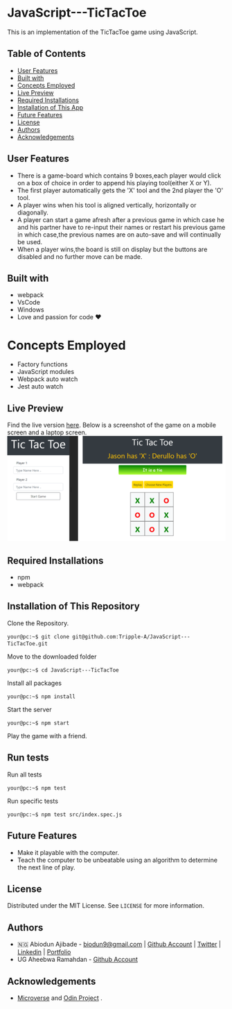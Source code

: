 # JavaScript---TicTacToe

This is an implementation of the TicTacToe game using JavaScript.

## Table of Contents

* [User Features](#user-features)
* [Built with](#built-with)
* [Concepts Employed](#concepts-employed)
* [Live Preview](#live-preview)
* [Required Installations](#required-installations)
* [Installation of This App](#instalation)
* [Future Features](#future-features)
* [License](#license)
* [Authors](#authors)
* [Acknowledgements](#acknowledgements)

<!-- User features -->
## User Features
* There is a game-board which contains 9 boxes,each player would click on a box of choice in order to append his playing tool(either X or Y).
* The first player automatically gets the 'X' tool and the 2nd player the 'O' tool.
* A player wins when his tool is aligned vertically, horizontally or diagonally.
* A player can start a game afresh after a previous game in which case he and his partner have to re-input their names or restart his previous game in which case,the previous names are on auto-save and will continually be used.
* When a player wins,the board is still on display but the buttons are disabled and no further move can be made.

<!-- BUILT wITH -->
## Built with
* webpack
* VsCode
* Windows
* Love and passion for code ❤️

<!-- CONCEPTS EMPLOYED -->
# Concepts Employed
* Factory functions
* JavaScript modules
* Webpack auto watch
* Jest auto watch

<!-- LIVE PREVIEW -->
## Live Preview
Find the live version [here](https://raw.githack.com/Tripple-A/JavaScript---TicTacToe/design/tictactoe.html). 
Below is a screenshot of the game on a mobile screen and a laptop screen.
![Image](/src/proof.png)

<!-- REQUIRED INSTALLATION -->
## Required Installations
* npm
* webpack


<!-- INSTALLATION -->
## Installation of This Repository
Clone the Repository.

```Shell
your@pc:~$ git clone git@github.com:Tripple-A/JavaScript---TicTacToe.git
```

Move to the downloaded folder

```Shell
your@pc:~$ cd JavaScript---TicTacToe
```

Install all packages

```Shell
your@pc:~$ npm install
```

Start the server

```Shell
your@pc:~$ npm start
```
          
Play the game with a friend.

<!-- run tests -->
## Run tests

Run all tests

```Shell
your@pc:~$ npm test
```
Run specific tests

```Shell
your@pc:~$ npm test src/index.spec.js
```

<!-- Future features -->
## Future Features
* Make it playable with the computer.
* Teach the computer to be unbeatable using an algorithm to determine the next line of play.

## License

Distributed under the MIT License. See `LICENSE` for more information.

<!-- AUTHORS -->
## Authors
* 🇳🇬  Abiodun Ajibade - biodun9@gmail.com | [Github Account](https://github.com/Tripple-A) | [Twitter](https://twitter.com/AbiodunAjibade3) | [Linkedin](https://linkedin.com/in/abiodun-ajibade) | [Portfolio](https://abiodun-ajibade.netlify.app/)
* UG Aheebwa Ramahdan - [Github Account](https://www.github.com/raheebwa)


<!-- ACKNOWLEDGEMENTS -->
## Acknowledgements

* <a href="https://www.microverse.org/"> Microverse</a>  and <a href="https://www.theodinproject.com/"> Odin Project</a> .

